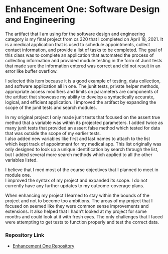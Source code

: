 # **Enhancement One: Software Design and Engineering**

   The artifact that I am using for the software design and engineering category is my final
project from cs 320 that I completed on April 18, 2021.  It is a medical application that 
is used to schedule appointments, collect contact information, and provide a list of tasks 
to be completed.  The goal of this class was to complete an application that automated the 
process of collecting information and provided module testing in the form of Junit tests 
that made sure the information entered was correct and did not result in an error like 
buffer overflow.

   I selected this item because it is a good example of testing, data collection, and software 
application all in one.  The junit tests, private helper methods, appropriate access modifiers
and limits on parameters are components of the artifact that showcase my ability to develop a 
syntactically accurate, logical, and efficient application.  I improved the artifact by 
expanding the scope of the junit tests and search modules. 

   In my original project I only made junit tests that focused on the assert true method that a 
variable was within its projected parameters.  I added twice as many junit tests that provided
an assert false method which tested for data that was outside the scope of my earlier tests.  
I also added new variables like first and last names to attach to the list which kept track of
appointment for my medical app.  This list originally was only designed to look up a unique 
identification by search through the list, but I added several more search methods which applied
to all the other variables listed.

   I believe that I med most of the course objectives that I planned to meet in module one.  
I improved the syntax of my project and expanded its scope. I do not currently have any further 
updates to my outcome-coverage plans. 

   When enhancing my project I learned to stay within the bounds of the project and not to become too 
ambitions.  The areas of my project that I focused on seemed like they were common sense improvements
and extensions.  It also helped that I hadn’t looked at my project for some months and could look at
it with fresh eyes. The only challenges that I faced were attempting to get tests to function properly
and test the correct data.  

### **Repository Link**

- [Enhancement One Repository](https://github.com/BrettSoden/EnhancementOne-Software-Design-and-Engineering)
